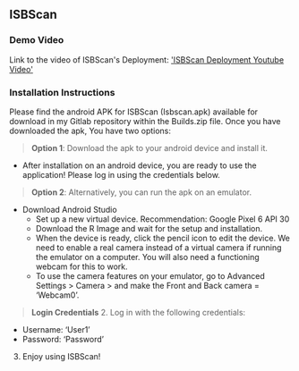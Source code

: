 ## ISBScan

### Demo Video

Link to the video of ISBScan's Deployment: ['ISBScan Deployment Youtube Video'](https://youtu.be/RjBD-ek6grg)

### Installation Instructions

Please find the android APK for ISBScan (Isbscan.apk) available for download in my Gitlab repository within the Builds.zip file. Once you have downloaded the apk, You have two options:

> **Option 1**: Download the apk to your android device and install it.

- After installation on an android device, you are ready to use the application! Please log in using the credentials below.

> **Option 2**: Alternatively, you can run the apk on an emulator.

- Download Android Studio
  - Set up a new virtual device. Recommendation: Google Pixel 6 API 30
  - Download the R Image and wait for the setup and installation.
  - When the device is ready, click the pencil icon to edit the device. We need to enable a real camera instead of a virtual camera if running the emulator on a computer. You will also need a functioning webcam for this to work.
  - To use the camera features on your emulator, go to Advanced Settings > Camera > and make the Front and Back camera = ‘Webcam0’.

> **Login Credentials** 2. Log in with the following credentials:

- Username: ‘User1’
- Password: ‘Password’

3. Enjoy using ISBScan!
